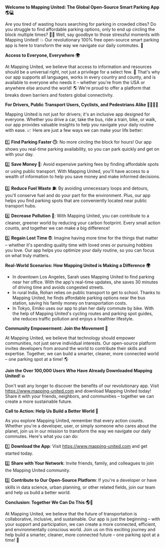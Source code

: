 **Welcome to Mapping United: The Global Open-Source Smart Parking App 🌎💻**

Are you tired of wasting hours searching for parking in crowded cities? Do you struggle to find affordable parking options, only to end up circling the block multiple times? 🚗🔁 Well, say goodbye to those stressful moments with Mapping United! 💥 Our revolutionary 100% free open-source smart parking app is here to transform the way we navigate our daily commutes. 🌟

**Access to Everyone, Everywhere 🌍**

At Mapping United, we believe that access to information and resources should be a universal right, not just a privilege for a select few. 💪 That's why our app supports all languages, works in every country and county, and is available to everyone who needs it – whether you're from the USA or anywhere else around the world! 🌎 We're proud to offer a platform that breaks down barriers and fosters global connectivity.

**For Drivers, Public Transport Users, Cyclists, and Pedestrians Alike 🚴‍♀️🚌💨**

Mapping United is not just for drivers; it's an inclusive app designed for everyone. Whether you drive a car, take the bus, ride a train, bike, or walk, our app provides valuable insights to help you navigate your daily routine with ease. 📈 Here are just a few ways we can make your life better:

1️⃣ **Find Parking Faster 🕒**: No more circling the block for hours! Our app shows you real-time parking availability, so you can park quickly and get on with your day.

2️⃣ **Save Money 💸**: Avoid expensive parking fees by finding affordable spots or using public transport. With Mapping United, you'll have access to a wealth of information to help you save money and make informed decisions.

3️⃣ **Reduce Fuel Waste ⛽️**: By avoiding unnecessary loops and detours, you'll conserve fuel and do your part for the environment. Plus, our app helps you find parking spots that are conveniently located near public transport hubs.

4️⃣ **Decrease Pollution 🌿**: With Mapping United, you can contribute to a cleaner, greener world by reducing your carbon footprint. Every small action counts, and together we can make a big difference!

5️⃣ **Regain Lost Time ⏰**: Imagine having more time for the things that matter – whether it's spending quality time with loved ones or pursuing hobbies you love. Our app helps you optimize your daily routine, so you can focus on what truly matters.

**Real-World Scenarios: How Mapping United is Making a Difference 🌍**

* In downtown Los Angeles, Sarah uses Mapping United to find parking near her office. With the app's real-time updates, she saves 30 minutes of driving time and avoids congested streets.
* In rural India, Rohan relies on public transport to get to school. Thanks to Mapping United, he finds affordable parking options near the bus station, saving his family money on transportation costs.
* In Tokyo, Emiko uses our app to plan her daily commute by bike. With the help of Mapping United's cycling routes and parking spot guides, she reduces traffic pollution and enjoys a healthier lifestyle.

**Community Empowerment: Join the Movement 🌟**

At Mapping United, we believe that technology should empower communities, not just serve individual interests. Our open-source platform invites developers from around the world to contribute their skills and expertise. Together, we can build a smarter, cleaner, more connected world – one parking spot at a time! 🌎

**Join the Over 100,000 Users Who Have Already Downloaded Mapping United! 💥**

Don't wait any longer to discover the benefits of our revolutionary app. Visit https://www.mapping-united.com and download Mapping United today! Share it with your friends, neighbors, and communities – together we can create a more sustainable future.

**Call to Action: Help Us Build a Better World 🌟**

As you explore Mapping United, remember that every action counts. Whether you're a developer, user, or simply someone who cares about the planet, join us in our mission to transform the way we navigate our daily commutes. Here's what you can do:

1️⃣ **Download the App**: Visit https://www.mapping-united.com and get started today.

2️⃣ **Share with Your Network**: Invite friends, family, and colleagues to join the Mapping United community.

3️⃣ **Contribute to Our Open-Source Platform**: If you're a developer or have skills in data science, urban planning, or other related fields, join our team and help us build a better world.

**Conclusion: Together We Can Do This 🌎💪**

At Mapping United, we believe that the future of transportation is collaborative, inclusive, and sustainable. Our app is just the beginning – with your support and participation, we can create a more connected, efficient, and environmentally conscious world. Join us on this exciting journey and help build a smarter, cleaner, more connected future – one parking spot at a time! 🌟